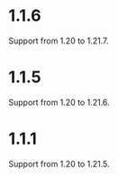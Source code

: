 # 1.1.6
Support from 1.20 to 1.21.7.

# 1.1.5
Support from 1.20 to 1.21.6.

# 1.1.1
Support from 1.20 to 1.21.5.